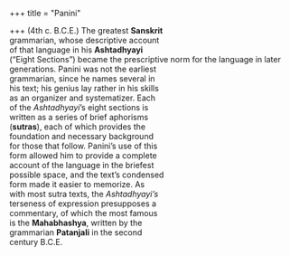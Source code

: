 +++
title = "Panini"

+++
(4th c. B.C.E.) The greatest **Sanskrit**  
grammarian, whose descriptive account  
of that language in his **Ashtadhyayi**  
(“Eight Sections”) became the prescriptive norm for the language in later generations. Panini was not the earliest  
grammarian, since he names several in  
his text; his genius lay rather in his skills  
as an organizer and systematizer. Each  
of the *Ashtadhyayi*’s eight sections is  
written as a series of brief aphorisms  
(**sutras**), each of which provides the  
foundation and necessary background  
for those that follow. Panini’s use of this  
form allowed him to provide a complete  
account of the language in the briefest  
possible space, and the text’s condensed  
form made it easier to memorize. As  
with most sutra texts, the *Ashtadhyayi’s*  
terseness of expression presupposes a  
commentary, of which the most famous  
is the **Mahabhashya**, written by the  
grammarian **Patanjali** in the second  
century B.C.E.